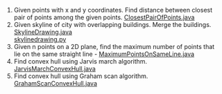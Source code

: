 1. Given points with x and y coordinates. Find distance between closest pair of points among the given points. [ClosestPairOfPoints.java](https://github.com/mission-peace/interview/blob/master/src/com/interview/geometry/ClosestPairOfPoints.java)
2. Given skyline of city with overlapping buildings. Merge the buildings. [SkylineDrawing.java](https://github.com/mission-peace/interview/blob/master/src/com/interview/geometry/SkylineDrawing.java)    
 [skylinedrawing.py](https://github.com/mission-peace/interview/blob/master/python/geometry/skylinedrawing.py)
3. Given n points on a 2D plane, find the maximum number of points that lie on the same straight line - [MaximumPointsOnSameLine.java](https://github.com/mission-peace/interview/blob/master/src/com/interview/geometry/MaximumPointsOnSameLine.java)
4. Find convex hull using Jarvis march algorithm. [JarvisMarchConvexHull.java](https://github.com/mission-peace/interview/blob/master/src/com/interview/geometry/JarvisMarchConvexHull.java)
5.  Find convex hull using Graham scan algorithm. [GrahamScanConvexHull.java](https://github.com/mission-peace/interview/blob/master/src/com/interview/geometry/GrahamScanConvexHull.java)